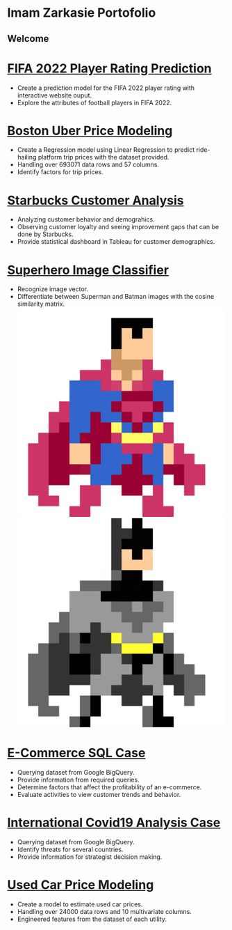 # Imam Zarkasie Portofolio


## Welcome
  
# [FIFA 2022 Player Rating Prediction](https://huggingface.co/spaces/imamzarkasie/FIFA-2022-Player-Prediction)
* Create a prediction model for the FIFA 2022 player rating with interactive website ouput.
* Explore the attributes of football players in FIFA 2022.


# [Boston Uber Price Modeling](https://github.com/imamzarkasie/Imam_Portofolio/blob/main/Boston_Uber_Price_Modeling.ipynb)
* Create a Regression model using Linear Regression to predict ride-hailing platform trip prices with the dataset provided.
* Handling over 693071 data rows and 57 columns.
* Identify factors for trip prices.


# [Starbucks Customer Analysis](https://github.com/imamzarkasie/Imam_Portofolio/blob/main/Starbucks_Customer_Analysis.ipynb)
* Analyzing customer behavior and demograhics.
* Observing customer loyalty and seeing improvement gaps that can be done by Starbucks.
* Provide statistical dashboard in Tableau for customer demographics.


# [Superhero Image Classifier](https://github.com/imamzarkasie/Imam_Portofolio/blob/main/Superhero_Image_Classifier.ipynb)
* Recognize image vector.
* Differentiate between Superman and Batman images with the cosine similarity matrix.
![](https://github.com/imamzarkasie/Imam_Portofolio/blob/main/mar-daniel-garcia-8-bit-art-superman.jpg)
![](https://github.com/imamzarkasie/Imam_Portofolio/blob/main/mar-daniel-garcia-8-bit-art-batman.jpg)


# [E-Commerce SQL Case](https://github.com/imamzarkasie/Imam_Portofolio/blob/main/Starbucks_Customer_Analysis.ipynb)
* Querying dataset from Google BigQuery.
* Provide information from required queries.
* Determine factors that affect the profitability of an e-commerce.
* Evaluate activities to view customer trends and behavior.


# [International Covid19 Analysis Case](https://github.com/imamzarkasie/Imam_Portofolio/blob/main/International_Covid19_Analysis_Case.ipynb)
* Querying dataset from Google BigQuery.
* Identify threats for several countries.
* Provide information for strategist decision making.


# [Used Car Price Modeling](https://github.com/imamzarkasie/Imam_Portofolio/blob/main/Used_Car_Price_Modeling.ipynb)
* Create a model to estimate used car prices.
* Handling over 24000 data rows and 10 multivariate columns.
* Engineered features from the dataset of each utility.
 


